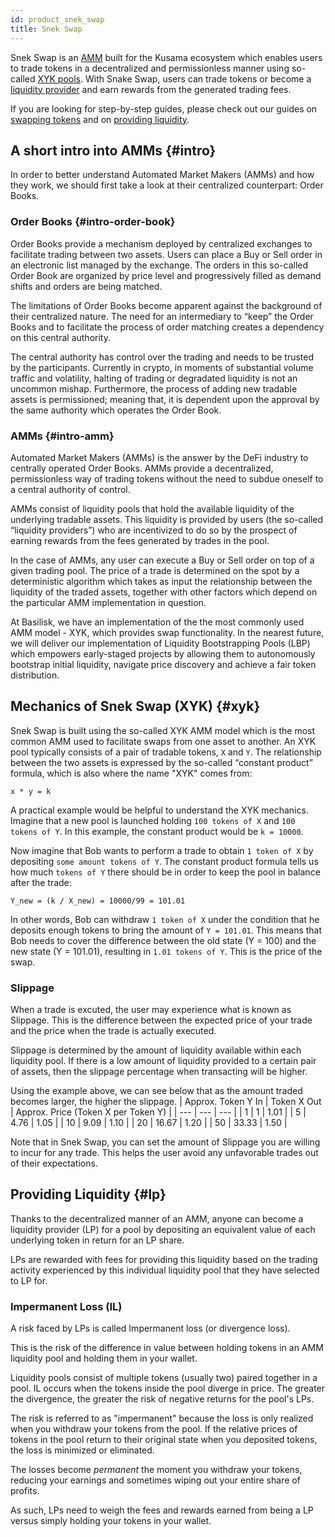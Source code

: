 ```yaml
---
id: product_snek_swap
title: Snek Swap
---
```


Snek Swap is an [AMM](#intro) built for the Kusama ecosystem which enables users to trade tokens in a decentralized and permissionless manner using so-called [XYK pools](#xyk). With Snake Swap, users can trade tokens or become a [liquidity provider](#lp) and earn rewards from the generated trading fees.

If you are looking for step-by-step guides, please check out our guides on [swapping tokens](/howto_snek_swap_trade) and on [providing liquidity](/howto_snek_swap_provide_liquidity).

## A short intro into AMMs {#intro}

In order to better understand Automated Market Makers (AMMs) and how they work, we should first take a look at their centralized counterpart: Order Books.

### Order Books {#intro-order-book}

Order Books provide a mechanism deployed by centralized exchanges to facilitate trading between two assets. Users can place a Buy or Sell order in an electronic list managed by the exchange. The orders in this so-called Order Book are organized by price level and progressively filled as demand shifts and orders are being matched.

The limitations of Order Books become apparent against the background of their centralized nature. The need for an intermediary to “keep” the Order Books and to facilitate the process of order matching creates a dependency on this central authority.

The central authority has control over the trading and needs to be trusted by the participants. Currently in crypto, in moments of substantial volume traffic and volatility, halting of trading or degradated liquidity is not an uncommon mishap. Furthermore, the process of adding new tradable assets is permissioned; meaning that, it is dependent upon the approval by the same authority which operates the Order Book.

### AMMs {#intro-amm}

Automated Market Makers (AMMs) is the answer by the DeFi industry to centrally operated Order Books. AMMs provide a decentralized, permissionless way of trading tokens without the need to subdue oneself to a central authority of control.

AMMs consist of liquidity pools that hold the available liquidity of the underlying tradable assets. This liquidity is provided by users (the so-called “liquidity providers”) who are incentivized to do so by the prospect of earning rewards from the fees generated by trades in the pool.

In the case of AMMs, any user can execute a Buy or Sell order on top of a given trading pool. The price of a trade is determined on the spot by a deterministic algorithm which takes as input the relationship between the liquidity of the traded assets, together with other factors which depend on the particular AMM implementation in question.

At Basilisk, we have an implementation of the the most commonly used AMM model - XYK, which provides swap functionality. In the nearest future, we will deliver our implementation of Liquidity Bootstrapping Pools (LBP) which empowers early-staged projects by allowing them to autonomously bootstrap initial liquidity, navigate price discovery and achieve a fair token distribution.

## Mechanics of Snek Swap (XYK) {#xyk}

Snek Swap is built using the so-called XYK AMM model which is the most common AMM used to facilitate swaps from one asset to another. An XYK pool typically consists of a pair of tradable tokens, `X` and `Y`. The relationship between the two assets is expressed by the so-called “constant product” formula, which is also where the name "XYK" comes from:

`x * y = k`

A practical example would be helpful to understand the XYK mechanics. Imagine that a new pool is launched holding `100 tokens of X` and `100 tokens of Y`. In this example, the constant product would be `k = 10000`.

Now imagine that Bob wants to perform a trade to obtain `1 token of X` by depositing `some amount tokens of Y`. The constant product formula tells us how much `tokens of Y` there should be in order to keep the pool in balance after the trade:

`Y_new = (k / X_new) = 10000/99 = 101.01`

In other words, Bob can withdraw `1 token of X` under the condition that he deposits enough tokens to bring the amount of `Y = 101.01`. This means that Bob needs to cover the difference between the old state (Y = 100) and the new state (Y = 101.01), resulting in `1.01 tokens of Y`. This is the price of the swap.

### Slippage

When a trade is excuted, the user may experience what is known as Slippage. This is the difference between the expected price of your trade and the price when the trade is actually executed. 

Slippage is determined by the amount of liquidity available within each liquidity pool. If there is a low amount of liquidity provided to a certain pair of assets, then the slippage percentage when transacting will be higher. 

Using the example above, we can see below that as the amount traded becomes larger, the higher the slippage.
| Approx. Token Y In | Token X Out | Approx. Price (Token X per Token Y) |
| --- | --- | --- |
| 1 | 1 | 1.01 |
| 5 | 4.76 | 1.05 |
| 10 | 9.09 | 1.10 |
| 20 | 16.67 | 1.20 |
| 50 | 33.33 | 1.50 |

Note that in Snek Swap, you can set the amount of Slippage you are willing to incur for any trade. This helps the user avoid any unfavorable trades out of their expectations.

## Providing Liquidity {#lp}

Thanks to the decentralized manner of an AMM, anyone can become a liquidity provider (LP) for a pool by depositing an equivalent value of each underlying token in return for an LP share.

LPs are rewarded with fees for providing this liquidity based on the trading activity experienced by this individual liquidity pool that they have selected to LP for.

### Impermanent Loss (IL)

A risk faced by LPs is called Impermanent loss (or divergence loss).

This is the risk of the difference in value between holding tokens in an AMM liquidity pool and holding them in your wallet.

Liquidity pools consist of multiple tokens (usually two) paired together in a pool. IL occurs when the tokens inside the pool diverge in price. The greater the divergence, the greater the risk of negative returns for the pool's LPs.

The risk is referred to as "impermanent" because the loss is only realized when you withdraw your tokens from the pool. If the relative prices of tokens in the pool return to their original state when you deposited tokens, the loss is minimized or eliminated.

The losses become *permanent* the moment you withdraw your tokens, reducing your earnings and sometimes wiping out your entire share of profits. 

As such, LPs need to weigh the fees and rewards earned from being a LP versus simply holding your tokens in your wallet.
